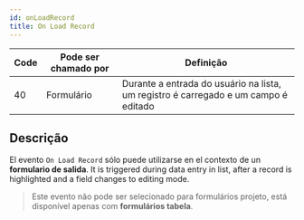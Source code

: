 ```yaml
---
id: onLoadRecord
title: On Load Record
---
```


| Code | Pode ser chamado por | Definição                                                                           |
| ---- | -------------------- | ----------------------------------------------------------------------------------- |
| 40   | Formulário           | Durante a entrada do usuário na lista, um registro é carregado e um campo é editado |

## Descrição

El evento `On Load Record` sólo puede utilizarse en el contexto de un **formulario de salida**. It is triggered during data entry in list, after a record is highlighted and a field changes to editing mode.

> Este evento não pode ser selecionado para formulários projeto, está disponível apenas com **formulários tabela**.
